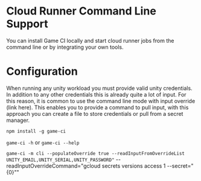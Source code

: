 # Cloud Runner Command Line Support

You can install Game CI locally and start cloud runner jobs from the command line or by integrating your own tools.

# Configuration

When running any unity workload you must provide valid unity credentials. In addition to any other credentials this is already quite a lot of input. For this reason, it is common to use the command line mode with input override (link here). This enables you to provide a command to pull input, with this approach you can create a file to store credentials or pull from a secret manager.

`npm install -g game-ci`

`game-ci -h` or `game-ci --help`

`game-ci -m cli --populateOverride true --readInputFromOverrideList UNITY_EMAIL,UNITY_SERIAL,UNITY_PASSWORD"` --readInputOverrideCommand="gcloud secrets versions access 1 --secret=\"{0}\""
